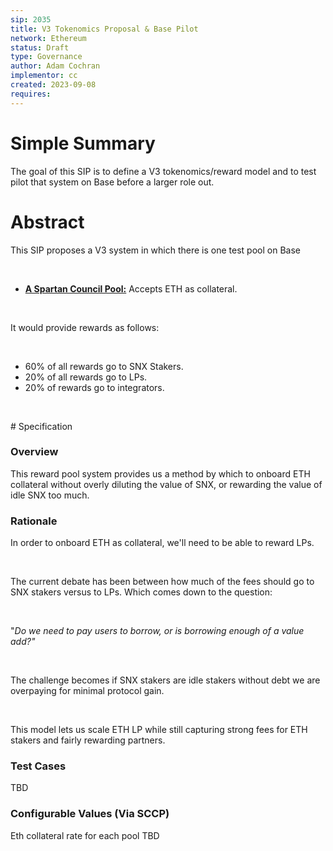 ```yaml
---
sip: 2035
title: V3 Tokenomics Proposal & Base Pilot
network: Ethereum
status: Draft
type: Governance
author: Adam Cochran
implementor: cc
created: 2023-09-08
requires: 
---
```


# Simple Summary

<p>The goal of this SIP is to define a V3 tokenomics/reward model and to test pilot that system on Base before a larger role out.</p>

# Abstract

<p>This SIP proposes a V3 system in which there is one test pool on Base</p><p><br></p><ul><li><strong><u>A Spartan Council Pool:</u></strong> Accepts ETH as collateral.</li></ul><p><br></p><p>It would provide rewards as follows:</p><p><br></p><ul><li>60% of all rewards go to SNX Stakers.</li><li>20% of all rewards go to LPs.</li><li>20% of rewards go to integrators.</li></ul><p><br></p>
# Specification


### Overview

<p>This reward pool system provides us a method by which to onboard ETH collateral without overly diluting the value of SNX, or rewarding the value of idle SNX too much.</p>

### Rationale

<p>In order to onboard ETH as collateral, we'll need to be able to reward LPs.</p><p><br></p><p>The current debate has been between how much of the fees should go to SNX stakers versus to LPs. Which comes down to the question:</p><p><br></p><p class="ql-indent-1">"<em>Do we need to pay users to borrow, or is borrowing enough of a value add?"</em></p><p><br></p><p>The challenge becomes if SNX stakers are idle stakers without debt we are overpaying for minimal protocol gain.</p><p><br></p><p>This model lets us scale ETH LP while still capturing strong fees for ETH stakers and fairly rewarding partners.</p>

### Test Cases

<p>TBD</p>


### Configurable Values (Via SCCP)

<p>Eth collateral rate for each pool TBD</p>
